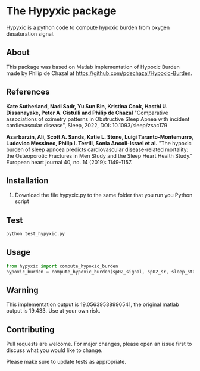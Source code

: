 # The Hypyxic package

Hypyxic is a python code to compute hypoxic burden from oxygen desaturation signal.

## About
This package was based on Matlab implementation of Hypoxic Burden made by Philip de Chazal at https://github.com/pdechazal/Hypoxic-Burden. 

## References

**Kate Sutherland, Nadi Sadr, Yu Sun Bin, Kristina Cook, Hasthi U. Dissanayake, Peter A. Cistulli and Philip de Chazal**
"Comparative associations of oximetry patterns in Obstructive Sleep Apnea with incident cardiovascular disease", Sleep, 2022, DOI: 10.1093/sleep/zsac179

**Azarbarzin, Ali, Scott A. Sands, Katie L. Stone, Luigi Taranto-Montemurro, Ludovico Messineo, Philip I. Terrill, Sonia Ancoli-Israel et al.**
"The hypoxic burden of sleep apnoea predicts cardiovascular disease-related mortality: the Osteoporotic Fractures in Men Study and the Sleep Heart Health Study." European heart journal 40, no. 14 (2019): 1149-1157.

## Installation

1. Download the file hypyxic.py to the same folder that you run you Python script

## Test

```bash
python test_hypyxic.py
```

## Usage

```python
from hypyxic import compute_hypoxic_burden
hypoxic_burden = compute_hypoxic_burden(sp02_signal, sp02_sr, sleep_stage_annotation, sleep_stage_sr, resp_events_start, resp_events_duration, to_plot=False)
```
## Warning

This implementation output is 19.05639538996541, the original matlab output is 19.433.
Use at your own risk.

## Contributing

Pull requests are welcome. For major changes, please open an issue first
to discuss what you would like to change.

Please make sure to update tests as appropriate.